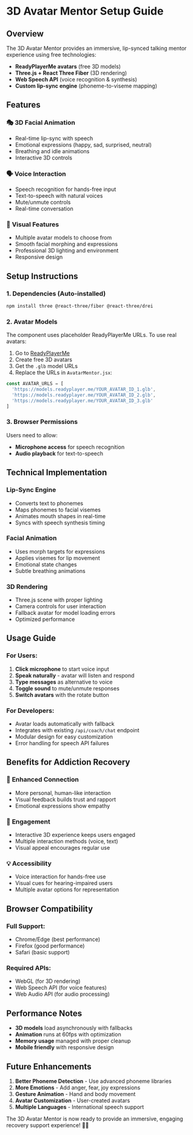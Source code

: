 # 3D Avatar Mentor Setup Guide

## Overview
The 3D Avatar Mentor provides an immersive, lip-synced talking mentor experience using free technologies:

- **ReadyPlayerMe avatars** (free 3D models)
- **Three.js + React Three Fiber** (3D rendering)
- **Web Speech API** (voice recognition & synthesis)
- **Custom lip-sync engine** (phoneme-to-viseme mapping)

## Features

### 🎭 **3D Facial Animation**
- Real-time lip-sync with speech
- Emotional expressions (happy, sad, surprised, neutral)
- Breathing and idle animations
- Interactive 3D controls

### 🗣️ **Voice Interaction**
- Speech recognition for hands-free input
- Text-to-speech with natural voices
- Mute/unmute controls
- Real-time conversation

### 🎨 **Visual Features**
- Multiple avatar models to choose from
- Smooth facial morphing and expressions
- Professional 3D lighting and environment
- Responsive design

## Setup Instructions

### 1. **Dependencies (Auto-installed)**
```bash
npm install three @react-three/fiber @react-three/drei
```

### 2. **Avatar Models**
The component uses placeholder ReadyPlayerMe URLs. To use real avatars:

1. Go to [ReadyPlayerMe](https://readyplayer.me/)
2. Create free 3D avatars
3. Get the `.glb` model URLs
4. Replace the URLs in `AvatarMentor.jsx`:

```javascript
const AVATAR_URLS = [
  'https://models.readyplayer.me/YOUR_AVATAR_ID_1.glb',
  'https://models.readyplayer.me/YOUR_AVATAR_ID_2.glb',
  'https://models.readyplayer.me/YOUR_AVATAR_ID_3.glb'
]
```

### 3. **Browser Permissions**
Users need to allow:
- **Microphone access** for speech recognition
- **Audio playback** for text-to-speech

## Technical Implementation

### **Lip-Sync Engine**
- Converts text to phonemes
- Maps phonemes to facial visemes
- Animates mouth shapes in real-time
- Syncs with speech synthesis timing

### **Facial Animation**
- Uses morph targets for expressions
- Applies visemes for lip movement
- Emotional state changes
- Subtle breathing animations

### **3D Rendering**
- Three.js scene with proper lighting
- Camera controls for user interaction
- Fallback avatar for model loading errors
- Optimized performance

## Usage Guide

### **For Users:**
1. **Click microphone** to start voice input
2. **Speak naturally** - avatar will listen and respond
3. **Type messages** as alternative to voice
4. **Toggle sound** to mute/unmute responses
5. **Switch avatars** with the rotate button

### **For Developers:**
- Avatar loads automatically with fallback
- Integrates with existing `/api/coach/chat` endpoint
- Modular design for easy customization
- Error handling for speech API failures

## Benefits for Addiction Recovery

### 🤝 **Enhanced Connection**
- More personal, human-like interaction
- Visual feedback builds trust and rapport
- Emotional expressions show empathy

### 🎯 **Engagement**
- Interactive 3D experience keeps users engaged
- Multiple interaction methods (voice, text)
- Visual appeal encourages regular use

### 💡 **Accessibility**
- Voice interaction for hands-free use
- Visual cues for hearing-impaired users
- Multiple avatar options for representation

## Browser Compatibility

### **Full Support:**
- Chrome/Edge (best performance)
- Firefox (good performance)
- Safari (basic support)

### **Required APIs:**
- WebGL (for 3D rendering)
- Web Speech API (for voice features)
- Web Audio API (for audio processing)

## Performance Notes

- **3D models** load asynchronously with fallbacks
- **Animation** runs at 60fps with optimization
- **Memory usage** managed with proper cleanup
- **Mobile friendly** with responsive design

## Future Enhancements

1. **Better Phoneme Detection** - Use advanced phoneme libraries
2. **More Emotions** - Add anger, fear, joy expressions
3. **Gesture Animation** - Hand and body movement
4. **Avatar Customization** - User-created avatars
5. **Multiple Languages** - International speech support

The 3D Avatar Mentor is now ready to provide an immersive, engaging recovery support experience! 🤖✨
